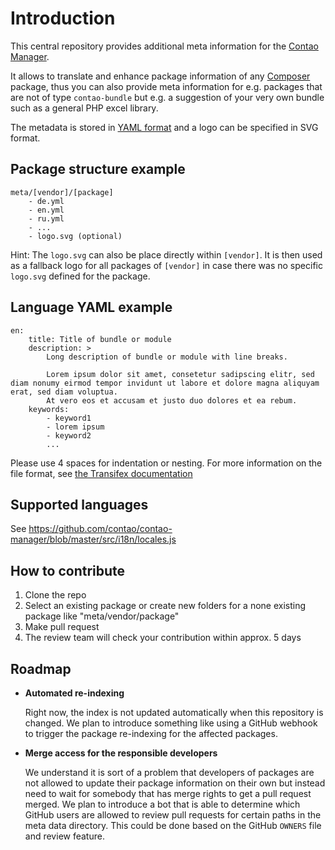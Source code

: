 # Introduction

This central repository provides additional meta information for the [Contao Manager][3].

It allows to translate and enhance package information of any [Composer][1] package, thus you can also
provide meta information for e.g. packages that are not of type `contao-bundle` but e.g. a suggestion of
your very own bundle such as a general PHP excel library.

The metadata is stored in [YAML format][4] and a logo can be specified in SVG format.

## Package structure example

```
meta/[vendor]/[package]
    - de.yml
    - en.yml
    - ru.yml
    - ...
    - logo.svg (optional)
```

Hint: The `logo.svg` can also be place directly within `[vendor]`. It is then used as a fallback logo for all packages of
`[vendor]` in case there was no specific `logo.svg` defined for the package.

## Language YAML example

```
en:
    title: Title of bundle or module
    description: >
        Long description of bundle or module with line breaks.

        Lorem ipsum dolor sit amet, consetetur sadipscing elitr, sed diam nonumy eirmod tempor invidunt ut labore et dolore magna aliquyam erat, sed diam voluptua.
        At vero eos et accusam et justo duo dolores et ea rebum.
    keywords:
        - keyword1
        - lorem ipsum
        - keyword2
        ...
```


Please use 4 spaces for indentation or nesting.
For more information on the file format, see [the Transifex documentation][2]

## Supported languages

See https://github.com/contao/contao-manager/blob/master/src/i18n/locales.js

## How to contribute

1. Clone the repo
2. Select an existing package or create new folders for a none existing package like "meta/vendor/package"
3. Make pull request
4. The review team will check your contribution within approx. 5 days

## Roadmap

* **Automated re-indexing**

    Right now, the index is not updated automatically when this repository is changed. We plan to
introduce something like using a GitHub webhook to trigger the package re-indexing for the affected packages.

* **Merge access for the responsible developers**

    We understand it is sort of a problem that developers of packages are not allowed to update their package information
on their own but instead need to wait for somebody that has merge rights to get a pull request merged. We plan to
introduce a bot that is able to determine which GitHub users are allowed to review pull requests for certain paths in the
meta data directory. This could be done based on the GitHub `OWNERS` file and review feature.


[1]: https://getcomposer.org
[2]: https://docs.transifex.com/formats/yaml
[3]: https://github.com/contao/contao-manager
[4]: http://yaml.org/
